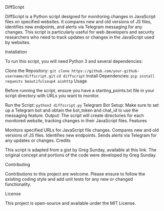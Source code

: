 DiffScript

DiffScript is a Python script designed for monitoring changes in JavaScript files on specified websites. It compares new and old versions of JS files, identifies new endpoints, and alerts via Telegram messaging for any changes. This script is particularly useful for web developers and security researchers who need to track updates or changes in the JavaScript used by websites.

Installation

To run this script, you will need Python 3 and several dependencies:

Clone the Repository:
`git clone https://github.com/your-github-username/diffscript.git`
`cd diffscript`
Install Dependencies:
`pip install requests beautifulsoup4 aiohttp`
Usage

Before running the script, ensure you have a starting_points.txt file in your script directory with URLs you want to monitor.

Run the Script:
`python3 diffscript.py`
Telegram Bot Setup:
Make sure to set up a Telegram bot and obtain the bot_token and chat_id to use the messaging feature.
Output:
The script will create directories for each monitored website, tracking changes in their JavaScript files.
Features

Monitors specified URLs for JavaScript file changes.
Compares new and old versions of JS files.
Identifies new endpoints.
Sends alerts via Telegram for any updates or changes.
Credits

This script is adapted from a gist by Greg Sunday, available at this link. The original concept and portions of the code were developed by Greg Sunday.

Contributing

Contributions to this project are welcome. Please ensure to follow the existing coding style and add unit tests for any new or changed functionality.

License

This project is open-source and available under the MIT License.

